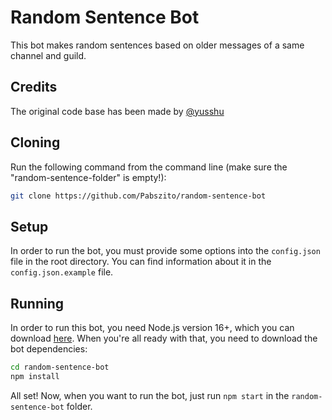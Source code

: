 # Random Sentence Bot
This bot makes random sentences based on older messages of a same channel and guild.

## Credits
The original code base has been made by [@yusshu](https://github.com/yusshu)

## Cloning
Run the following command from the command line (make sure the "random-sentence-folder" is empty!):
```sh
git clone https://github.com/Pabszito/random-sentence-bot
```
## Setup
In order to run the bot, you must provide some options into the `config.json` file in the root directory. You can find information about it in the `config.json.example` file.
## Running
In order to run this bot, you need Node.js version 16+, which you can download [here](https://nodejs.org/dist/v16.7.0/node-v16.7.0-x64.msi). When you're all ready with that, you need to download the bot dependencies:
```sh
cd random-sentence-bot
npm install
```
All set! Now, when you want to run the bot, just run `npm start` in the `random-sentence-bot` folder.
